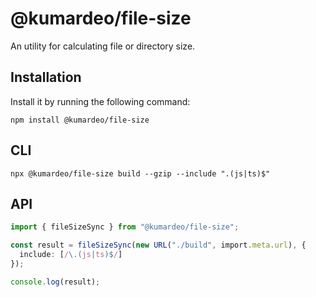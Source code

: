 # @kumardeo/file-size

An utility for calculating file or directory size.

## Installation

Install it by running the following command:

```shell
npm install @kumardeo/file-size
```

## CLI

```shell
npx @kumardeo/file-size build --gzip --include ".(js|ts)$"
```

## API

```ts
import { fileSizeSync } from "@kumardeo/file-size";

const result = fileSizeSync(new URL("./build", import.meta.url), {
  include: [/\.(js|ts)$/]
});

console.log(result);

```
